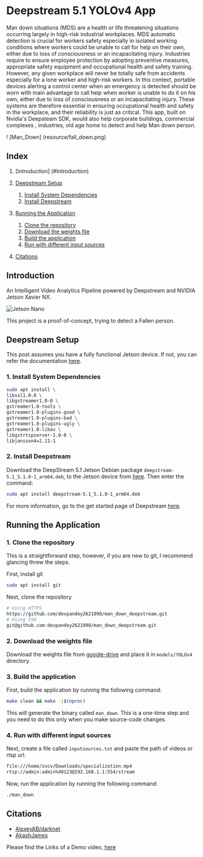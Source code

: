 # Deepstream 5.1 YOLOv4 App

Man down situations (MDS) are a health or life threatening situations occurring largely in high-risk industrial workplaces. MDS automatic detection is crucial for workers safety especially in isolated working conditions where workers could be unable to call for help on their own, either due to loss of consciousness or an incapacitating injury.
Industries require to ensure employee protection by adopting preventive measures, appropriate safety equipment and occupational health and safety training. However, any given workplace will never be totally safe from accidents especially for a lone worker and high-risk workers. In this context, portable devices alerting a control center when an emergency is detected should be worn with main advantage to call help when worker is unable to do it on his own, either due to loss of consciousness or an incapacitating injury. These systems are therefore essential in ensuring occupational health and safety in the workplace, and their reliability is just as critical.
This app, built on Nvidia's Deepsteam SDK, would also help corporate buildings, commercial complexes , industries, old age home to detect and help Man down person. 

! [Man_Down] (resource/fall_down.png)

## Index

1. [Introduction] (#Introduction)

2. [Deepstream Setup](#Deepstream-Setup)
    1. [Install System Dependencies](#Install-System-Dependencies)
    2. [Install Deepstream](#Install-Deepstream)
3. [Running the Application](#Running-the-Application)
    1. [Clone the repository](#Cloning-the-repository)
    2. [Download the weights file](#download-the-weights-file)
    3. [Build the application](#build-the-application)
    4. [Run with different input sources](#Run-with-different-input-sources)
4. [Citations](#citations)

## Introduction

An Intelligent Video Analytics Pipeline powered by Deepstream and NVIDIA Jetson Xavier NX. 

![Jetson Nano](resources/jetson.jpg)

This project is a proof-of-concept, trying to detect a Fallen person.

## Deepstream Setup

This post assumes you have a fully functional Jetson device. If not, you can refer the documentation [here](https://docs.nvidia.com/jetson/jetpack/install-jetpack/index.html).

### 1. Install System Dependencies

```sh
sudo apt install \
libssl1.0.0 \
libgstreamer1.0-0 \
gstreamer1.0-tools \
gstreamer1.0-plugins-good \
gstreamer1.0-plugins-bad \
gstreamer1.0-plugins-ugly \
gstreamer1.0-libav \
libgstrtspserver-1.0-0 \
libjansson4=2.11-1
```

### 2. Install Deepstream

Download the DeepStream 5.1 Jetson Debian package `deepstream-5.1_5.1.0-1_arm64.deb`, to the Jetson device from [here](https://developer.nvidia.com/deepstream-getting-started). Then enter the command:

```sh
sudo apt install deepstream-5.1_5.1.0-1_arm64.deb
```

For more information, go to the get started page of Deepstream [here](https://docs.nvidia.com/metropolis/deepstream/dev-guide/index.html).

## Running the Application

### 1. Clone the repository

This is a straightforward step, however, if you are new to git, I recommend glancing threw the steps.

First, install git

```sh
sudo apt install git
```

Next, clone the repository

```sh
# Using HTTPS
https://github.com/devpandey2621998/man_down_deepstream.git
# Using SSH
git@github.com:devpandey2621998/man_down_deepstream.git
```

### 2. Download the weights file

Download the weights file from [google-drive](https://drive.google.com/file/d/1nZds8loc4XdG4KQGdgoU-xyOgwJqv9m-/view?usp=sharing) and place it in `models/YOLOv4` directory.

### 3. Build the application

First, build the application by running the following command:

```sh
make clean && make -j$(nproc)
```

This will generate the binary called `man_down`. This is a one-time step and you need to do this only when you make source-code changes.

### 4. Run with different input sources

Next, create a file called `inputsources.txt` and paste the path of videos or rtsp url.

```sh
file:///home/zxcv/Downloads/specialization.mp4
rtsp://admin:admin%40123@192.168.1.1:554/stream
```

Now, run the application by running the following command:

```sh
./man_down
```

## Citations

* [AlexeyAB/darknet](https://github.com/AlexeyAB/darknet)
* [AkashJames](https://github.com/kn1ghtf1re/YOLOv4-Deepstream)


Please find the Links of a Demo video, [here](https://youtu.be/JZG1NhTdZtk)